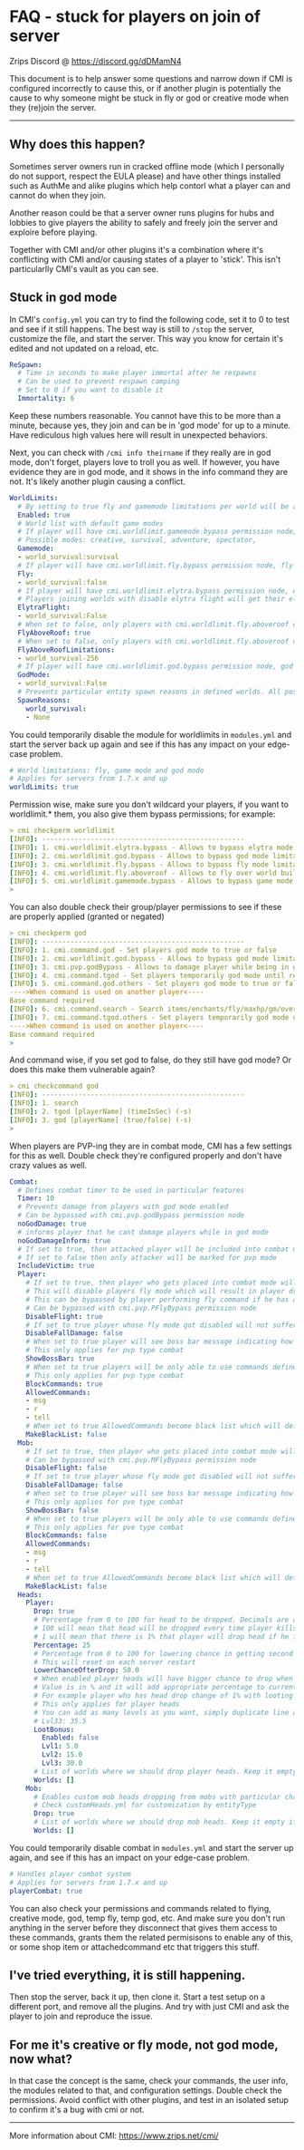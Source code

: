 # FAQ - <mode> stuck for players on join of server
  
Zrips Discord @ https://discord.gg/dDMamN4 
  
This document is to help answer some questions and narrow down if CMI is configured incorrectly to cause this, or if another plugin is potentially the cause to why someone might be stuck in fly or god or creative mode when they (re)join the server.

---

## Why does this happen?
  
Sometimes server owners run in cracked offline mode (which I personally do not support, respect the EULA please) and have other things installed such as AuthMe and alike plugins which help contorl what a player can and cannot do when they join. 
  
Another reason could be that a server owner runs plugins for hubs and lobbies to give players the ability to safely and freely join the server and exploire before playing. 
  
Together with CMI and/or other plugins it's a combination where it's conflicting with CMI and/or causing states of a player to 'stick'. This isn't particularlly CMI's vault as you can see.

## Stuck in god mode

In CMI's `config.yml` you can try to find the following code, set it to 0 to test and see if it still happens. The best way is still to `/stop` the server, customize the file, and start the server. This way you know for certain it's edited and not updated on a reload, etc.
  
```yml
ReSpawn:
  # Time in seconds to make player immortal after he respawns
  # Can be used to prevent respawn camping
  # Set to 0 if you want to disable it
  Immortality: 6
```

Keep these numbers reasonable. You cannot have this to be more than a minute, because yes, they join and can be in 'god mode' for up to a minute. Have rediculous high values here will result in unexpected behaviors.

Next, you can check with `/cmi info theirname` if they really are in god mode, don't forget, players love to troll you as well. If however, you have evidence they are in god mode, and it shows in the info command they are not. It's likely another plugin causing a conflict. 

```yml
WorldLimits:
  # By setting to true fly and gamemode limitations per world will be aplied for player on world change if they dont have appropiate permission node
  Enabled: true
  # World list with default game modes
  # If player will have cmi.worldlimit.gamemode.bypass permission node, game mode wont be changed
  # Possible modes: creative, survival, adventure, spectator, 
  Gamemode:
  - world_survival:survival
  # If player will have cmi.worldlimit.fly.bypass permission node, fly mode wont be changed
  Fly:
  - world_survival:false
  # If player will have cmi.worldlimit.elytra.bypass permission node, elytra flight will not be prevented
  # Players joining worlds with disable elytra flight will get their elytra dismounted if posible
  ElytraFlight:
  - world_survival:False
  # When set to false, only players with cmi.worldlimit.fly.aboveroof can fly above world build limit
  FlyAboveRoof: true
  # When set to false, only players with cmi.worldlimit.fly.aboveroof can fly above world build limit
  FlyAboveRoofLimitations:
  - world_survival-256
  # If player will have cmi.worldlimit.god.bypass permission node, god mode wont be changed
  GodMode:
  - world_survival:False
  # Prevents particular entity spawn reasons in defined worlds. All possible reasons: NATURAL, JOCKEY, CHUNK_GEN, SPAWNER, EGG, SPAWNER_EGG, LIGHTNING, BUILD_SNOWMAN, BUILD_IRONGOLEM, BUILD_WITHER, VILLAGE_DEFENSE, VILLAGE_INVASION, BREEDING, SLIME_SPLIT, REINFORCEMENTS, NETHER_PORTAL, DISPENSE_EGG, INFECTION, CURED, OCELOT_BABY, SILVERFISH_BLOCK, MOUNT, TRAP, ENDER_PEARL, SHOULDER_ENTITY, DROWNED, SHEARED, EXPLOSION, RAID, PATROL, BEEHIVE, PIGLIN_ZOMBIFIED, COMMAND, CUSTOM, DEFAULT
  SpawnReasons:
    world_survival:
    - None
```
  
You could temporarily disable the module for worldlimits in `modules.yml` and start the server back up again and see if this has any impact on your edge-case problem.
```yml
# World limitations: fly, game mode and god mode
# Applies for servers from 1.7.x and up
worldLimits: true
```
  

Permission wise, make sure you don't wildcard your players, if you want to worldlimit.* them, you also give them bypass permissions; for example:
```yml
> cmi checkperm worldlimit
[INFO]: --------------------------------------------------
[INFO]: 1. cmi.worldlimit.elytra.bypass - Allows to bypass elytra mode limitations by worlds
[INFO]: 2. cmi.worldlimit.god.bypass - Allows to bypass god mode limitations by worlds
[INFO]: 3. cmi.worldlimit.fly.bypass - Allows to bypass fly mode limitations by worlds
[INFO]: 4. cmi.worldlimit.fly.aboveroof - Allows to fly over world build limit. Feature should be enabled in config file
[INFO]: 5. cmi.worldlimit.gamemode.bypass - Allows to bypass game mode limitations by worlds
>
```

You can also double check their group/player permissions to see if these are properly applied (granted or negated)
```yml
> cmi checkperm god
[INFO]: --------------------------------------------------
[INFO]: 1. cmi.command.god - Set players god mode to true or false
[INFO]: 2. cmi.worldlimit.god.bypass - Allows to bypass god mode limitations by worlds
[INFO]: 3. cmi.pvp.godBypass - Allows to damage player while being in god mode
[INFO]: 4. cmi.command.tgod - Set players temporarily god mode until relog or time end
[INFO]: 5. cmi.command.god.others - Set players god mode to true or false
---->When command is used on another player<----
Base command required
[INFO]: 6. cmi.command.search - Search items/enchants/fly/maxhp/gm/oversize modes and other stuff from all users
[INFO]: 7. cmi.command.tgod.others - Set players temporarily god mode until relog or time end
---->When command is used on another player<----
Base command required
>
```

And command wise, if you set god to false, do they still have god mode? Or does this make them vulnerable again?
```yml
> cmi checkcommand god
[INFO]: --------------------------------------------------
[INFO]: 1. search
[INFO]: 2. tgod [playerName] (timeInSec) (-s)
[INFO]: 3. god [playerName] (true/false) (-s)
>
```

When players are PVP-ing they are in combat mode, CMI has a few settings for this as well. Double check they're configured properly and don't have crazy values as well. 
```yml
Combat:
  # Defines combat timer to be used in particular features
  Timer: 10
  # Prevents damage from players with god mode enabled
  # Can be bypassed with cmi.pvp.godBypass permission node
  noGodDamage: true
  # informs player that he cant damage players while in god mode
  noGodDamageInform: true
  # If set to true, then attacked player will be included into combat mode even if he doesnt fight back
  # If set to false then only attacker will be marked for pvp mode
  IncludeVictim: true
  Player:
    # If set to true, then player who gets placed into combat mode will get its fly mode disabled
    # This will disable players fly mode which will result in player dropping down and will disable option to start flying
    # This can be bypassed by player performing fly command if he has access to it and commands durring combat are not blocked
    # Can be bypassed with cmi.pvp.PFlyBypass permission node
    DisableFlight: true
    # If set to true player whose fly mode got disabled will not suffer fall damage, once
    DisableFallDamage: false
    # When set to true player will see boss bar message indicating how long until combat mode ends
    # This only applies for pvp type combat
    ShowBossBar: true
    # When set to true players will be only able to use commands defined in the list
    # This only applies for pvp type combat
    BlockCommands: true
    AllowedCommands:
    - msg
    - r
    - tell
    # When set to true AllowedCommands become black list which will define which commands player cant use
    MakeBlackList: false
  Mob:
    # If set to true, then player who gets placed into combat mode will get its fly mode disabled
    # Can be bypassed with cmi.pvp.MFlyBypass permission node
    DisableFlight: false
    # If set to true player whose fly mode got disabled will not suffer fall damage, once
    DisableFallDamage: false
    # When set to true player will see boss bar message indicating how long until combat mode ends
    # This only applies for pve type combat
    ShowBossBar: false
    # When set to true players will be only able to use commands defined in the list
    # This only applies for pve type combat
    BlockCommands: false
    AllowedCommands:
    - msg
    - r
    - tell
    # When set to true AllowedCommands become black list which will define which commands player cant use
    MakeBlackList: false
  Heads:
    Player:
      Drop: true
      # Percentage from 0 to 100 for head to be dropped. Decimals are acceptable, like 0.2
      # 100 will mean that head will be dropped every time player kills another player
      # 1 will mean that there is 1% that player will drop head if he is killed by another player
      Percentage: 25
      # Percentage from 0 to 100 for lowering chance in getting second head of same player
      # This will reset on each server restart
      LowerChanceOfterDrop: 50.0
      # When enabled player heads will have bigger chance to drop when using tools with looting enchantment
      # Value is in % and it will add appropriate percentage to current drop chance by using drop chance itself
      # For example player who has head drop change of 1% with looting 3 which has 30% bonus will have 1.3% as end value (default values)
      # This only applies for player heads
      # You can add as many levels as you want, simply duplicate line and set new number, in example
      # Lvl33: 35.5
      LootBonus:
        Enabled: false
        Lvl1: 5.0
        Lvl2: 15.0
        Lvl3: 30.0
      # List of worlds where we should drop player heads. Keep it empty if you want to include all posible ones
      Worlds: []
    Mob:
      # Enables custom mob heads dropping from mobs with particular chance
      # Check customHeads.yml for customization by entityType
      Drop: true
      # List of worlds where we should drop mob heads. Keep it empty if you want to include all posible ones
      Worlds: []
```

You could temporarily disable combat in `modules.yml` and start the server up again, and see if this has an impact on your edge-case problem.
```yml
# Handles player combat system
# Applies for servers from 1.7.x and up
playerCombat: true
```
  
You can also check your permissions and commands related to flying, creative mode, god, temp fly, temp god, etc. And make sure you don't run anything in the server before they disconnect that gives them access to these commands, grants them the related permisisons to enable any of this, or some shop item or attachedcommand etc that triggers this stuff. 

  
## I've tried everything, it is still happening.
  
Then stop the server, back it up, then clone it. Start a test setup on a different port, and remove all the plugins. And try with just CMI and ask the player to join and reproduce the issue. 

## For me it's creative or fly mode, not god mode, now what?
  
In that case the concept is the same, check your commands, the user info, the modules related to that, and configuration settings. Double check the permissions. Avoid conflict with other plugins, and test in an isolated setup to confirm it's a bug with cmi or not. 


---

More information about CMI: https://www.zrips.net/cmi/
